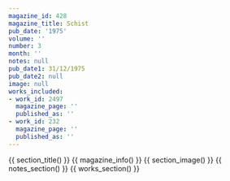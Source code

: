 ```yaml
---
magazine_id: 428
magazine_title: Schist
pub_date: '1975'
volume: ''
number: 3
month: ''
notes: null
pub_date1: 31/12/1975
pub_date2: null
image: null
works_included:
- work_id: 2497
  magazine_page: ''
  published_as: ''
- work_id: 232
  magazine_page: ''
  published_as: ''
---
```


{{ section_title() }}
{{ magazine_info() }}
{{ section_image() }}
{{ notes_section() }}
{{ works_section() }}
